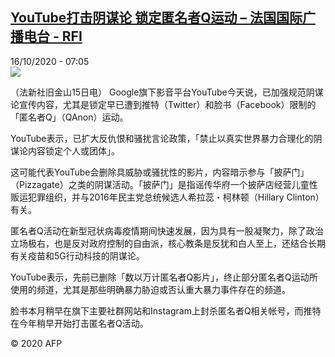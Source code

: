 <!--1602831274000-->
[YouTube打击阴谋论 锁定匿名者Q运动 – 法国国际广播电台 - RFI](http://www.rfi.fr//cn/contenu/20201016-youtube%E6%89%93%E5%87%BB%E9%98%B4%E8%B0%8B%E8%AE%BA-%E9%94%81%E5%AE%9A%E5%8C%BF%E5%90%8D%E8%80%85q%E8%BF%90%E5%8A%A8)
------

<div>16/10/2020 - 07:05</div><img src="https://s.rfi.fr/media/display/351d5f94-0f72-11eb-9307-005056a98db9/w:310/p:16x9/int0005b.201016130501.jpg"><div class="t-content__body u-clearfix"><p>（法新社旧金山15日电）    Google旗下影音平台YouTube今天说，已加强规范阴谋论宣传内容，尤其是锁定早已遭到推特（Twitter）和脸书（Facebook）限制的「匿名者Q」（QAnon）运动。</p><p>    YouTube表示，已扩大反仇恨和骚扰言论政策，「禁止以真实世界暴力合理化的阴谋论内容锁定个人或团体」。</p><p>    这可能代表YouTube会删除具威胁或骚扰性的影片，内容暗示参与「披萨门」（Pizzagate）之类的阴谋活动。「披萨门」是指谣传华府一个披萨店经营儿童性贩运犯罪组织，并与2016年民主党总统候选人希拉蕊・柯林顿（Hillary Clinton）有关。</p><p>    匿名者Q活动在新型冠状病毒疫情期间快速发展，因为具有一股凝聚力，除了政治立场极右，也是反对政府控制的自由派，核心教条是反犹和白人至上，还结合长期有关疫苗和5G行动科技的阴谋论。</p><p>    YouTube表示，先前已删除「数以万计匿名者Q影片」，终止部分匿名者Q运动所使用的频道，尤其是那些明确暴力胁迫或否认重大暴力事件存在的频道。</p><p>    脸书本月稍早在旗下主要社群网站和Instagram上封杀匿名者Q相关帐号，而推特在今年稍早开始打击匿名者Q活动。</p><p class="t-copyright">© 2020 AFP</p>        </div>
